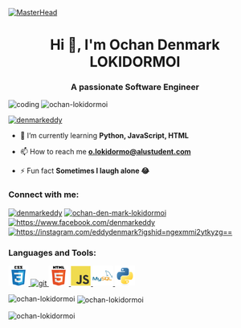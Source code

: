 [![MasterHead](https://1.bp.blogspot.com/-7A4WynwLsMw/XbBpCXG8fHI/AAAAAAAAMt4/uOa1bpLskYgrwGbllhSu2SDj_Mig8SXJQCLcBGAsYHQ/s1600/2000_600px.gif)](https://rishavchanda.io)
<h1 align="center">Hi 👋, I'm Ochan Denmark LOKIDORMOI</h1>
<h3 align="center">A passionate Software Engineer</h3>
<img align="righet" alt="coding" width="400" src="https://cdn.dribbble.com/users/1162077/screenshots/3848914/programmer.gif"

<p align="left"> <img src="https://komarev.com/ghpvc/?username=ochan-lokidormoi&label=Profile%20views&color=0e75b6&style=flat" alt="ochan-lokidormoi" /> </p>

<p align="left"> <a href="https://twitter.com/denmarkeddy" target="blank"><img src="https://img.shields.io/twitter/follow/denmarkeddy?logo=twitter&style=for-the-badge" alt="denmarkeddy" /></a> </p>

- 🌱 I’m currently learning **Python, JavaScript, HTML**

- 📫 How to reach me **o.lokidormo@alustudent.com**

- ⚡ Fun fact **Sometimes I laugh alone 😂**

<h3 align="left">Connect with me:</h3>
<p align="left">
<a href="https://twitter.com/denmarkeddy" target="blank"><img align="center" src="https://raw.githubusercontent.com/rahuldkjain/github-profile-readme-generator/master/src/images/icons/Social/twitter.svg" alt="denmarkeddy" height="30" width="40" /></a>
<a href="https://www.linkedin.com/in/ochan-denmark-lokidormoi-6aa63a251/" target="blank"><img align="center" src="https://raw.githubusercontent.com/rahuldkjain/github-profile-readme-generator/master/src/images/icons/Social/linked-in-alt.svg" alt="ochan-den-mark-lokidormoi" height="30" width="40" /></a>
<a href="https://fb.com/https://www.facebook.com/denmarkeddy" target="blank"><img align="center" src="https://raw.githubusercontent.com/rahuldkjain/github-profile-readme-generator/master/src/images/icons/Social/facebook.svg" alt="https://www.facebook.com/denmarkeddy" height="30" width="40" /></a>
<a href="https://instagram.com/https://instagram.com/eddydenmark?igshid=ngexmmi2ytkyzg==" target="blank"><img align="center" src="https://raw.githubusercontent.com/rahuldkjain/github-profile-readme-generator/master/src/images/icons/Social/instagram.svg" alt="https://instagram.com/eddydenmark?igshid=ngexmmi2ytkyzg==" height="30" width="40" /></a>
</p>

<h3 align="left">Languages and Tools:</h3>
<p align="left"> <a href="https://www.w3schools.com/css/" target="_blank" rel="noreferrer"> <img src="https://raw.githubusercontent.com/devicons/devicon/master/icons/css3/css3-original-wordmark.svg" alt="css3" width="40" height="40"/> </a> <a href="https://git-scm.com/" target="_blank" rel="noreferrer"> <img src="https://www.vectorlogo.zone/logos/git-scm/git-scm-icon.svg" alt="git" width="40" height="40"/> </a> <a href="https://www.w3.org/html/" target="_blank" rel="noreferrer"> <img src="https://raw.githubusercontent.com/devicons/devicon/master/icons/html5/html5-original-wordmark.svg" alt="html5" width="40" height="40"/> </a> <a href="https://developer.mozilla.org/en-US/docs/Web/JavaScript" target="_blank" rel="noreferrer"> <img src="https://raw.githubusercontent.com/devicons/devicon/master/icons/javascript/javascript-original.svg" alt="javascript" width="40" height="40"/> </a> <a href="https://www.mysql.com/" target="_blank" rel="noreferrer"> <img src="https://raw.githubusercontent.com/devicons/devicon/master/icons/mysql/mysql-original-wordmark.svg" alt="mysql" width="40" height="40"/> </a> <a href="https://www.python.org" target="_blank" rel="noreferrer"> <img src="https://raw.githubusercontent.com/devicons/devicon/master/icons/python/python-original.svg" alt="python" width="40" height="40"/> </a> </p>

<p><img align="left" src="https://github-readme-stats.vercel.app/api/top-langs?username=ochan-lokidormoi&show_icons=true&locale=en&layout=compact" alt="ochan-lokidormoi" /></p>

<p>&nbsp;<img align="center" src="https://github-readme-stats.vercel.app/api?username=ochan-lokidormoi&show_icons=true&locale=en" alt="ochan-lokidormoi" /></p>

<p><img align="center" src="https://github-readme-streak-stats.herokuapp.com/?user=ochan-lokidormoi&" alt="ochan-lokidormoi" /></p>
